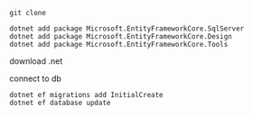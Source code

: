 ﻿```
git clone 
```
```
dotnet add package Microsoft.EntityFrameworkCore.SqlServer
dotnet add package Microsoft.EntityFrameworkCore.Design
dotnet add package Microsoft.EntityFrameworkCore.Tools
```
download .net

connect to db
```
dotnet ef migrations add InitialCreate
dotnet ef database update
```
